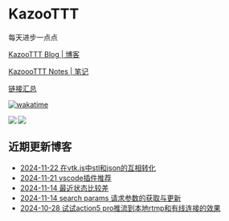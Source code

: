 # KazooTTT
每天进步一点点

[KazooTTT Blog | 博客](https://blog.kazoottt.top)

[KazoooTTT Notes | 笔记](https://notes.kazoottt.top)

[链接汇总](https://bento.me/kazoottt)

[![wakatime](https://wakatime.com/badge/user/d3dc2570-e4bf-4469-b0c2-127b495e8b91.svg)](https://wakatime.com/@d3dc2570-e4bf-4469-b0c2-127b495e8b91)

<a href="https://github.com/anuraghazra/github-readme-stats">
  <img align="left" src="https://github-readme-stats.vercel.app/api?username=KazooTTT&theme=radical" />
</a>

<a href="https://github.com/anuraghazra/github-readme-stats">
  <img src="https://github-readme-stats.vercel.app/api/top-langs/?username=KazooTTT&theme=radical" />
</a>


## 近期更新博客
<!-- BLOG-POST-LIST:START -->
 - [2024-11-22 在vtk.js中stl和json的互相转化](https://kazoottt.hashnode.dev/vtkjsstljson)
 - [2024-11-21 vscode插件推荐](https://kazoottt.hashnode.dev/vscode-extentions)
 - [2024-11-14 最近状态比较差](https://kazoottt.hashnode.dev/feeling-quite-down-lately)
 - [2024-11-14 search params 请求参数的获取与更新](https://kazoottt.hashnode.dev/search-params)
 - [2024-10-28 试试action5 pro推流到本地rtmp和有线连接的效果](https://kazoottt.hashnode.dev/action5-rtmp)<!-- BLOG-POST-LIST:END -->
